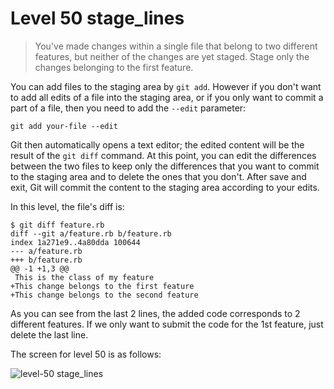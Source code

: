 
# Level 50 stage_lines

> You've made changes within a single file that belong to two different features, but neither of the changes are yet staged. Stage only the changes belonging to the first feature.

You can add files to the staging area by `git add`. However if you don't want to add all edits of a file into the staging area, or if you only want to commit a part of a file, then you need to add the `--edit` parameter:

```shell
git add your-file --edit
```

Git then automatically opens a text editor; the edited content will be the result of the `git diff` command. At this point, you can edit the differences between the two files to keep only the differences that you want to commit to the staging area and to delete the ones that you don't. After save and exit, Git will commit the content to the staging area according to your edits.

In this level, the file's diff is:

```shell
$ git diff feature.rb
diff --git a/feature.rb b/feature.rb
index 1a271e9..4a80dda 100644
--- a/feature.rb
+++ b/feature.rb
@@ -1 +1,3 @@
 This is the class of my feature
+This change belongs to the first feature
+This change belongs to the second feature
```

As you can see from the last 2 lines, the added code corresponds to 2 different features. If we only want to submit the code for the 1st feature, just delete the last line.

The screen for level 50 is as follows:

![level-50 stage_lines](images/level-50-stage-lines.png)
